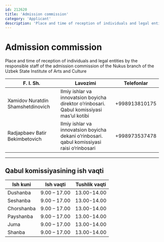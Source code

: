 ```yaml
---
id: 212620
title: 'Admission commission'
category: 'Applicant'
description: 'Place and time of reception of individuals and legal entities by the responsible staff of the admission commission of the Nukus branch of the Uzbek State Institute of Arts and Culture'
---
```


# Admission commission

Place and time of reception of individuals and legal entities by the responsible staff of the admission commission of the Nukus branch of the Uzbek State Institute of Arts and Culture

| F. I. Sh.                         | Lavozimi                                                                                    | Telefonlar    |
| --------------------------------- | ------------------------------------------------------------------------------------------- | ------------- |
| Xamidov Nuratdin Shamshetdinovich | Ilmiy ishlar va innovatsion boyicha direktor o’rinbosari. Qabul komissiyasi mas’ul kotibi   | +998913810175 |
| Radjapbaev Batir Bekimbetovich    | Ilmiy ishlar va innovatsion boyicha dekani o’rinbosari. qabul komissiyasi raisi o‘rinbosari | +998973537478 |

---

## Qabul komissiyasining ish vaqti

| Ish kuni   | Ish vaqti    | Tushlik vaqti |
| ---------- | ------------ | ------------- |
| Dushanba   | 9.00 – 17.00 | 13.00-14.00   |
| Seshanba   | 9.00 – 17.00 | 13.00-14.00   |
| Chorshanba | 9.00 – 17.00 | 13.00-14.00   |
| Payshanba  | 9.00 – 17.00 | 13.00-14.00   |
| Juma       | 9.00 – 17.00 | 13.00-14.00   |
| Shanba     | 9.00 – 17.00 | 13.00-14.00   |
